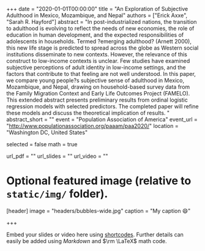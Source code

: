 +++
date = "2020-01-01T00:00:00"
title = "An Exploration of Subjective Adulthood in Mexico, Mozambique, and Nepal"
authors = ["Erick Axxe", "Sarah R. Hayford"]
abstract = "In post-industrialized nations, the transition to adulthood is evolving to reflect the needs of new economies, the role of education in human development, and the expected responsibilities of adolescents in households.  Termed ?emerging adulthood? (Arnett 2000), this new life stage is predicted to spread across the globe as Western social institutions disseminate to new contexts. However, the relevance of this construct to low-income contexts is unclear. Few studies have examined subjective perceptions of adult identity in low-income settings, and the factors that contribute to that feeling are not well understood. In this paper, we compare young people?s subjective sense of adulthood in Mexico, Mozambique, and Nepal, drawing on household-based survey data from the Family Migration Context and Early Life Outcomes Project (FAMELO). This extended abstract presents preliminary results from ordinal logistic regression models with selected predictors. The completed paper will refine these models and discuss the theoretical implication of results. "
abstract_short = ""
event = "Population Association of America"
event_url = "http://www.populationassociation.org/paaam/paa2020/"
location = "Washington DC, United States"

selected = false
math = true

url_pdf = ""
url_slides = ""
url_video = ""

# Optional featured image (relative to `static/img/` folder).
[header]
image = "headers/bubbles-wide.jpg"
caption = "My caption :smile:"

+++

Embed your slides or video here using [shortcodes](https://gcushen.github.io/hugo-academic-demo/post/writing-markdown-latex/). Further details can easily be added using *Markdown* and $\rm \LaTeX$ math code. 